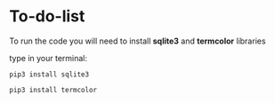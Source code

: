 # To-do-list
To run the code you will need to install **sqlite3** and **termcolor** libraries


type in your terminal:
```
pip3 install sqlite3
```
```
pip3 install termcolor
```
